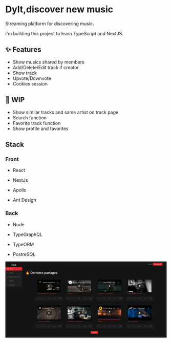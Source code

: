 # Dylt,discover new music

Streaming platform for discovering music.

I'm building this project to learn TypeScript and NextJS.

## :sparkles: Features

- Show musics shared by members
- Add/Delete/Edit track if creator
- Show track
- Upvote/Downvote
- Cookies session

## :construction: WIP

- Show similar tracks and same artist on track page
- Search function
- Favorite track function
- Show profile and favorites

## Stack

### Front

- React

- NextJs

- Apollo

- Ant Design

### Back

- Node

- TypeGraphQL

- TypeORM

- PostreSQL

![](dylt.png)